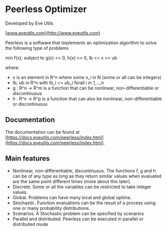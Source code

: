 # Peerless Optimizer

Developed by Eve Utils

[www.eveutils.com](http://www.eveutils.com)

Peerless is a software that implements an optimization algorithm to solve
the following type of problems

  min f(x);
  subject to g(x) >= 0,
             h(x) >= 0,
             lb <= x <= ub

where:
 - x is an element in R^n where some x_i in N (some or all can be integers)
 - lb, ub in R^n with lb_i <= ub_i forall i in 1,...,n
 - g : R^n -> R^m is a function that can be nonlinear, non-differentiable
                  or discontinuous
 - h : R^n -> R^p is a function that can also be nonlinear, non-differentiable
                  or discontinuous

## Documentation

The documentation can be found at [https://docs.eveutils.com/peerless/index.html](https://docs.eveutils.com/peerless/index.html).

## Main features

 - Nonlinear, non-differentiable, discontinuous.
   The functions f, g and h can be of any type as long as they return similar
   values when evaluated are the same point different times (more about this
   later).
 - Discrete.
   Some or all the variables can be restricted to take integer values.
 - Global.
   Problems can have many local and global optima.
 - Stochastic.
   Function evaluations can be the result of a process using one or many
   probability distributions.
 - Scenarios.
   A Stochastic problem can be specified by scenarios
 - Parallel and distributed.
   Peerless can be executed in parallel or distributed mode
